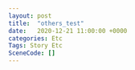```yaml
---
layout: post
title:  "others_test"
date:   2020-12-21 11:00:00 +0000
categories: Etc
Tags: Story Etc
SceneCode: []
---
```

